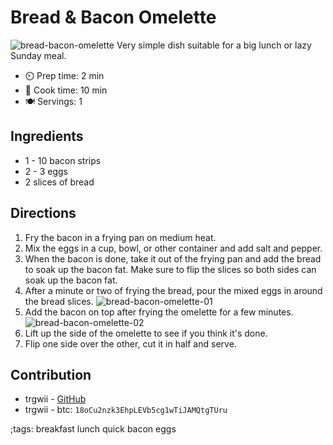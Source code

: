 # Bread & Bacon Omelette

![bread-bacon-omelette](pix/bread-bacon-omelette.webp)
Very simple dish suitable for a big lunch or lazy Sunday meal.

- ⏲️ Prep time: 2 min
- 🍳 Cook time: 10 min
- 🍽️ Servings: 1

## Ingredients

- 1 - 10 bacon strips
- 2 - 3 eggs
- 2 slices of bread

## Directions

1. Fry the bacon in a frying pan on medium heat.
2. Mix the eggs in a cup, bowl, or other container and add salt and pepper.
3. When the bacon is done, take it out of the frying pan and add the bread to soak up the bacon fat. Make sure to flip the slices so both sides can soak up the bacon fat.
4. After a minute or two of frying the bread, pour the mixed eggs in around the bread slices.
![bread-bacon-omelette-01](pix/bread-bacon-omelette-01.webp)
5. Add the bacon on top after frying the omelette for a few minutes.
![bread-bacon-omelette-02](pix/bread-bacon-omelette-02.webp)
6. Lift up the side of the omelette to see if you think it's done.
7. Flip one side over the other, cut it in half and serve.

## Contribution

- trgwii - [GitHub](https://github.com/trgwii)
- trgwii - btc: `18oCu2nzk3EhpLEVb5cg1wTiJAMQtgTUru`

;tags: breakfast lunch quick bacon eggs
